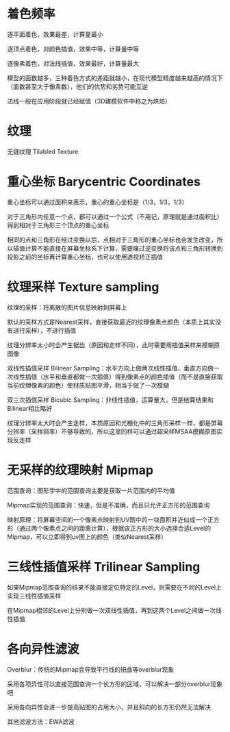 # 着色频率

逐平面着色，效果最差，计算量最小

逐顶点着色，对颜色插值，效果中等，计算量中等

逐像素着色，对法线插值，效果最好，计算量最大

模型的面数越多，三种着色方式的差距就越小，在现代模型精度越来越高的情况下（面数甚至大于像素数），他们的优势和劣势可能互逆

法线一般在应用阶段就已经赋值（3D建模软件中称之为烘焙）

# 纹理

无缝纹理 Tilabled Texture

# 重心坐标 Barycentric Coordinates

重心坐标可以通过面积来表示，重心的重心坐标是（1/3，1/3，1/3）

对于三角形内任意一个点，都可以通过一个公式（不用记，原理就是通过面积比）得到相对于三角形三个顶点的重心坐标

相同的点和三角形在经过变换以后，点相对于三角形的重心坐标也会发生改变，所以插值计算不能直接在屏幕坐标系下计算，需要痛过逆变换将该点和三角形转换到投影之前的坐标再计算重心坐标，也可以使用透视矫正插值 

# 纹理采样 Texture sampling

纹理的采样：将离散的图片信息映射到屏幕上

默认的采样方式是Nearest采样，直接获取最近的纹理像素点颜色（本质上其实没有进行采样），不进行插值

纹理分辨率太小时会产生锯齿（原因和走样不同），此时需要用插值采样来模糊原图像

双线性插值采样 Bilinear Sampling：水平方向上做两次线性插值，垂直方向做一次线性插值（水平和垂直都做一次插值）得到像素点的颜色插值（而不是直接获取当前纹理像素的颜色）使材质贴图平滑，相当于做了一次模糊

双三次插值采样 Bicubic Sampling：非线性插值，运算量大，但是结算结果和Bilinear相比略好

纹理分辨率太大时会产生走样，本质原因和光栅化中的三角形采样一样，都是屏幕分辨率（采样频率）不够导致的，所以这里同样可以通过超采样MSAA模糊原图实现反走样

# 无采样的纹理映射 Mipmap

范围查询：图形学中的范围查询主要是获取一片范围内的平均值

Mipmap实现的范围查询：快速，但是不准确，而且只允许正方形的范围查询

映射原理：将屏幕空间的一个像素点映射到UV图中的一块面积并近似成一个正方形（通过两个像素点之间的距离计算），根据该正方形的大小选择合适Level的Mipmap，可以立即得到uv图上的颜色（类似Nearest采样）


# 三线性插值采样 Trilinear Sampling

如果Mipmap范围查询的结果不能直接定位特定的Level，则需要在不同的Level上实现三线性插值采样

在Mipmap相邻的Level上分别做一次双线性插值，再到这两个Level之间做一次线性插值

# 各向异性滤波

Overblur：传统的Mipmap会导致平行线的扭曲等overblur现象

采用各项异性可以直接范围查询一个长方形的区域，可以解决一部分overblur现象吧

采用各向异性会进一步提高贴图的占用大小，并且斜向的长方形仍然无法解决

其他滤波方法：EWA滤波